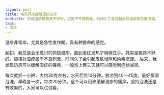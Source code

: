 ```yaml
---
layout: post
title: 用防风来缓解湿疹之痒 
subtitle: 抓挠湿疹是极其不好的，这属于不良刺激，时间久了会引起皮肤增厚和色素沉淀。
tags:
- 湿疹
---
```


湿疹非常痒，尤其是急性发作期，真有种要命的感觉。

起初，我总是会无意识的抓挠湿疹，直到发红发热才稍微住手。其实是极其不好的，抓挠对湿疹属于不良刺激，时间久了会引起皮肤增厚和色素沉淀。 后来，我发现防风可以缓解湿疹的瘙痒，一般泡上两三天就可以感觉到症状减轻。

每次就抓一小把，大约30克左右，水开后煎10分钟。放凉到40～45度，最好恒温泡洗，早晚各一次，每次20分钟。这个可以用来缓解湿疹的瘙痒，坚持泡洗还是有效果的，大家可以试试看。
